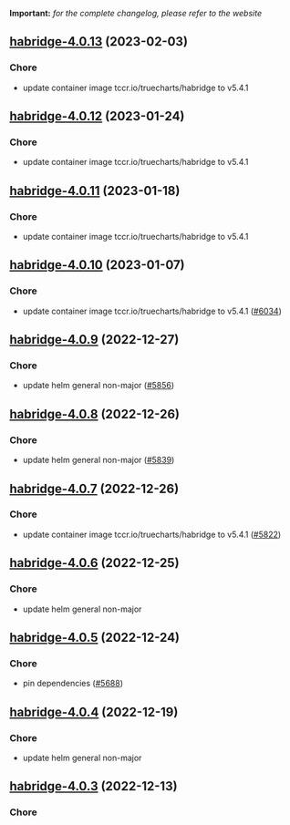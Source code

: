 **Important:**
*for the complete changelog, please refer to the website*




## [habridge-4.0.13](https://github.com/truecharts/charts/compare/habridge-4.0.12...habridge-4.0.13) (2023-02-03)

### Chore

- update container image tccr.io/truecharts/habridge to v5.4.1
  
  


## [habridge-4.0.12](https://github.com/truecharts/charts/compare/habridge-4.0.11...habridge-4.0.12) (2023-01-24)

### Chore

- update container image tccr.io/truecharts/habridge to v5.4.1
  
  


## [habridge-4.0.11](https://github.com/truecharts/charts/compare/habridge-4.0.10...habridge-4.0.11) (2023-01-18)

### Chore

- update container image tccr.io/truecharts/habridge to v5.4.1
  
  


## [habridge-4.0.10](https://github.com/truecharts/charts/compare/habridge-4.0.9...habridge-4.0.10) (2023-01-07)

### Chore

- update container image tccr.io/truecharts/habridge to v5.4.1 ([#6034](https://github.com/truecharts/charts/issues/6034))
  
  


## [habridge-4.0.9](https://github.com/truecharts/charts/compare/habridge-4.0.8...habridge-4.0.9) (2022-12-27)

### Chore

- update helm general non-major ([#5856](https://github.com/truecharts/charts/issues/5856))
  
  


## [habridge-4.0.8](https://github.com/truecharts/charts/compare/habridge-4.0.7...habridge-4.0.8) (2022-12-26)

### Chore

- update helm general non-major ([#5839](https://github.com/truecharts/charts/issues/5839))
  
  


## [habridge-4.0.7](https://github.com/truecharts/charts/compare/habridge-4.0.6...habridge-4.0.7) (2022-12-26)

### Chore

- update container image tccr.io/truecharts/habridge to v5.4.1 ([#5822](https://github.com/truecharts/charts/issues/5822))
  
  


## [habridge-4.0.6](https://github.com/truecharts/charts/compare/habridge-4.0.5...habridge-4.0.6) (2022-12-25)

### Chore

- update helm general non-major
  
  


## [habridge-4.0.5](https://github.com/truecharts/charts/compare/habridge-4.0.4...habridge-4.0.5) (2022-12-24)

### Chore

- pin dependencies ([#5688](https://github.com/truecharts/charts/issues/5688))
  
  


## [habridge-4.0.4](https://github.com/truecharts/charts/compare/habridge-4.0.3...habridge-4.0.4) (2022-12-19)

### Chore

- update helm general non-major
  
  


## [habridge-4.0.3](https://github.com/truecharts/charts/compare/habridge-4.0.2...habridge-4.0.3) (2022-12-13)

### Chore
